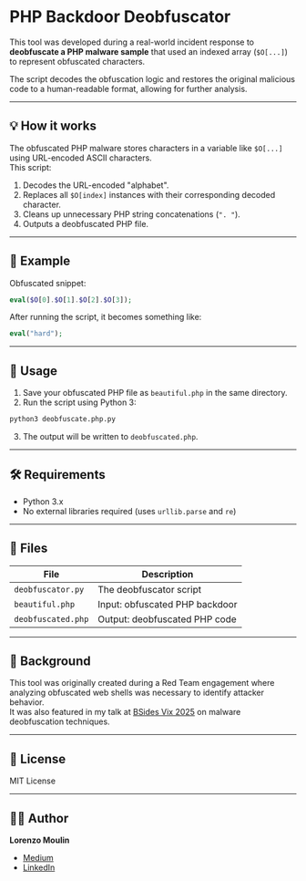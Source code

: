 # PHP Backdoor Deobfuscator

This tool was developed during a real-world incident response to **deobfuscate a PHP malware sample** that used an indexed array (`$O[...]`) to represent obfuscated characters.

The script decodes the obfuscation logic and restores the original malicious code to a human-readable format, allowing for further analysis.

---

## 💡 How it works

The obfuscated PHP malware stores characters in a variable like `$O[...]` using URL-encoded ASCII characters.  
This script:

1. Decodes the URL-encoded "alphabet".
2. Replaces all `$O[index]` instances with their corresponding decoded character.
3. Cleans up unnecessary PHP string concatenations (`". "`).
4. Outputs a deobfuscated PHP file.

---

## 🧪 Example

Obfuscated snippet:
```php
eval($O[0].$O[1].$O[2].$O[3]);
```

After running the script, it becomes something like:
```php
eval("hard");
```


---

## 🚀 Usage

1. Save your obfuscated PHP file as `beautiful.php` in the same directory.
2. Run the script using Python 3:

```bash
python3 deobfuscate.php.py
```

3. The output will be written to `deobfuscated.php`.

---

## 🛠 Requirements

- Python 3.x
- No external libraries required (uses `urllib.parse` and `re`)

---

## 📂 Files

| File | Description |
|------|-------------|
| `deobfuscator.py` | The deobfuscator script |
| `beautiful.php` | Input: obfuscated PHP backdoor |
| `deobfuscated.php` | Output: deobfuscated PHP code |

---

## 🎤 Background

This tool was originally created during a Red Team engagement where analyzing obfuscated web shells was necessary to identify attacker behavior.  
It was also featured in my talk at [BSides Vix 2025](#) on malware deobfuscation techniques.

---

## 📄 License

MIT License

---

## 🧑‍💻 Author

**Lorenzo Moulin**  
- [Medium](https://medium.com/@lorenzomoulin)  
- [LinkedIn](https://www.linkedin.com/in/lorenzo-guimar%C3%A3es-moulin-bb7676b2/)
